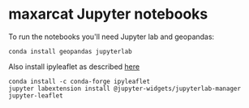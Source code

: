 # maxarcat Jupyter notebooks

To run the notebooks you'll need Jupyter lab and geopandas:
```
conda install geopandas jupyterlab
```

Also install ipyleaflet as described [here](https://github.com/jupyter-widgets/ipyleaflet)
```
conda install -c conda-forge ipyleaflet
jupyter labextension install @jupyter-widgets/jupyterlab-manager jupyter-leaflet
```
